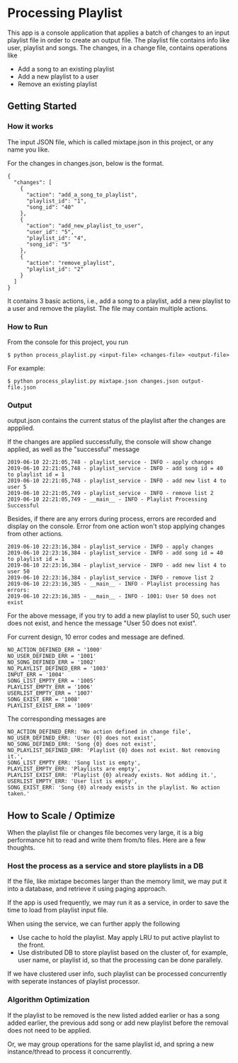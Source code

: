 # Processing Playlist

This app is a console application that applies a batch of changes to an input playlist file in order to create an output file.
The playlist file contains info like user, playlist and songs. The changes, in a change file, contains operations like

* Add a song to an existing playlist
* Add a new playlist to a user
* Remove an existing playlist

## Getting Started

### How it works

The input JSON file, which is called mixtape.json in this project, or any name you like.

For the changes in changes.json, below is the format.

```
{
  "changes": [
    {
      "action": "add_a_song_to_playlist",
      "playlist_id": "1",
      "song_id": "40"
    },
    {
      "action": "add_new_playlist_to_user",
      "user_id": "5",
      "playlist_id": "4",
      "song_id": "5"
    },
    {
      "action": "remove_playlist",
      "playlist_id": "2"
    }
  ]
}
```

It contains 3 basic actions, i.e., add a song to a playlist, add a new playlist to a user and remove the playlist. The file may contain multiple actions.

### How to Run

From the console for this project, you run

```
$ python process_playlist.py <input-file> <changes-file> <output-file>
```

For example:

```
$ python process_playlist.py mixtape.json changes.json output-file.json
```

### Output

output.json contains the current status of the playlist after the changes are appplied.

If the changes are applied successfully, the console will show change applied, as well as the "successful" message
```
2019-06-10 22:21:05,748 - playlist_service - INFO - apply changes
2019-06-10 22:21:05,748 - playlist_service - INFO - add song id = 40 to playlist id = 1
2019-06-10 22:21:05,748 - playlist_service - INFO - add new list 4 to user 5
2019-06-10 22:21:05,749 - playlist_service - INFO - remove list 2
2019-06-10 22:21:05,749 - __main__ - INFO - Playlist Processing Successful
```

Besides, if there are any errors during process, errors are recorded and display on the console. Error from one action won't stop applying changes from other actions.

```
2019-06-10 22:23:16,384 - playlist_service - INFO - apply changes
2019-06-10 22:23:16,384 - playlist_service - INFO - add song id = 40 to playlist id = 1
2019-06-10 22:23:16,384 - playlist_service - INFO - add new list 4 to user 50
2019-06-10 22:23:16,384 - playlist_service - INFO - remove list 2
2019-06-10 22:23:16,385 - __main__ - INFO - Playlist processing has errors:
2019-06-10 22:23:16,385 - __main__ - INFO - 1001: User 50 does not exist
```

For the above message, if you try to add a new playlist to user 50, such user does not exist, and hence the message "User 50 does not exist".

For current design, 10 error codes and message are defined.

```
NO_ACTION_DEFINED_ERR = '1000'
NO_USER_DEFINED_ERR = '1001'
NO_SONG_DEFINED_ERR = '1002'
NO_PLAYLIST_DEFINED_ERR = '1003'
INPUT_ERR = '1004'
SONG_LIST_EMPTY_ERR = '1005'
PLAYLIST_EMPTY_ERR = '1006'
USERLIST_EMPTY_ERR = '1007'
SONG_EXIST_ERR = '1008'
PLAYLIST_EXIST_ERR = '1009'
```

The corresponding messages are
```
NO_ACTION_DEFINED_ERR: 'No action defined in change file',
NO_USER_DEFINED_ERR: 'User {0} does not exist',
NO_SONG_DEFINED_ERR: 'Song {0} does not exist',
NO_PLAYLIST_DEFINED_ERR: 'Playlist {0} does not exist. Not removing it.',
SONG_LIST_EMPTY_ERR: 'Song list is empty',
PLAYLIST_EMPTY_ERR: 'Playlists are empty',
PLAYLIST_EXIST_ERR: 'Playlist {0} already exists. Not adding it.',
USERLIST_EMPTY_ERR: 'User list is empty',
SONG_EXIST_ERR: 'Song {0} already exists in the playlist. No action taken.'
```

## How to Scale / Optimize

When the playlist file or changes file becomes very large, it is a big performance hit to read and write them from/to files. Here are a few thoughts.

### Host the process as a service and store playlists in a DB

If the file, like mixtape becomes larger than the memory limit, we may put it into a database, and retrieve it using paging approach.

If the app is used frequently, we may run it as a service, in order to save the time to load from playlist input file.

When using the service, we can further apply the following

* Use cache to hold the playlist. May apply LRU to put active playlist to the front.
* Use distributed DB to store playlist based on the cluster of, for example, user name, or playlist id, so that the processing can be done parallely.

If we have clustered user info, such playlist can be processed concurrently with seperate instances of playlist processor.

### Algorithm Optimization

If the playlist to be removed is the new listed added earlier or has a song added earlier, the previous add song or add new playlist before the removal does not need to be applied.

Or, we may group operations for the same playlist id, and spring a new instance/thread to process it concurrently.
